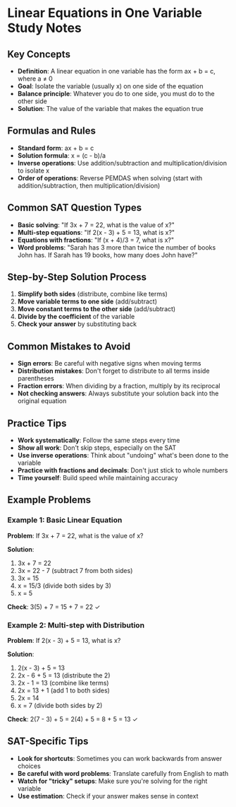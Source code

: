 # Linear Equations in One Variable Study Notes

## Key Concepts

- **Definition**: A linear equation in one variable has the form ax + b = c, where a ≠ 0
- **Goal**: Isolate the variable (usually x) on one side of the equation
- **Balance principle**: Whatever you do to one side, you must do to the other side
- **Solution**: The value of the variable that makes the equation true

## Formulas and Rules

- **Standard form**: ax + b = c
- **Solution formula**: x = (c - b)/a
- **Inverse operations**: Use addition/subtraction and multiplication/division to isolate x
- **Order of operations**: Reverse PEMDAS when solving (start with addition/subtraction, then multiplication/division)

## Common SAT Question Types

- **Basic solving**: "If 3x + 7 = 22, what is the value of x?"
- **Multi-step equations**: "If 2(x - 3) + 5 = 13, what is x?"
- **Equations with fractions**: "If (x + 4)/3 = 7, what is x?"
- **Word problems**: "Sarah has 3 more than twice the number of books John has. If Sarah has 19 books, how many does John have?"

## Step-by-Step Solution Process

1. **Simplify both sides** (distribute, combine like terms)
2. **Move variable terms to one side** (add/subtract)
3. **Move constant terms to the other side** (add/subtract)
4. **Divide by the coefficient** of the variable
5. **Check your answer** by substituting back

## Common Mistakes to Avoid

- **Sign errors**: Be careful with negative signs when moving terms
- **Distribution mistakes**: Don't forget to distribute to all terms inside parentheses
- **Fraction errors**: When dividing by a fraction, multiply by its reciprocal
- **Not checking answers**: Always substitute your solution back into the original equation

## Practice Tips

- **Work systematically**: Follow the same steps every time
- **Show all work**: Don't skip steps, especially on the SAT
- **Use inverse operations**: Think about "undoing" what's been done to the variable
- **Practice with fractions and decimals**: Don't just stick to whole numbers
- **Time yourself**: Build speed while maintaining accuracy

## Example Problems

### Example 1: Basic Linear Equation
**Problem**: If 3x + 7 = 22, what is the value of x?

**Solution**:
1. 3x + 7 = 22
2. 3x = 22 - 7 (subtract 7 from both sides)
3. 3x = 15
4. x = 15/3 (divide both sides by 3)
5. x = 5

**Check**: 3(5) + 7 = 15 + 7 = 22 ✓

### Example 2: Multi-step with Distribution
**Problem**: If 2(x - 3) + 5 = 13, what is x?

**Solution**:
1. 2(x - 3) + 5 = 13
2. 2x - 6 + 5 = 13 (distribute the 2)
3. 2x - 1 = 13 (combine like terms)
4. 2x = 13 + 1 (add 1 to both sides)
5. 2x = 14
6. x = 7 (divide both sides by 2)

**Check**: 2(7 - 3) + 5 = 2(4) + 5 = 8 + 5 = 13 ✓

## SAT-Specific Tips

- **Look for shortcuts**: Sometimes you can work backwards from answer choices
- **Be careful with word problems**: Translate carefully from English to math
- **Watch for "tricky" setups**: Make sure you're solving for the right variable
- **Use estimation**: Check if your answer makes sense in context